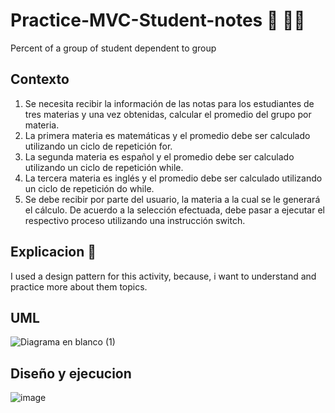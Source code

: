 # Practice-MVC-Student-notes 📖 🧑‍🎓
Percent of a group of student dependent to group

## Contexto

1. Se necesita recibir la información de las notas para los estudiantes de tres materias y una vez 
obtenidas, calcular el promedio del grupo por materia.
2. La primera materia es matemáticas y el promedio debe ser calculado utilizando un ciclo de repetición 
for.
3. La segunda materia es español y el promedio debe ser calculado utilizando un ciclo de repetición 
while.
4. La tercera materia es inglés y el promedio debe ser calculado utilizando un ciclo de repetición do 
while.
5. Se debe recibir por parte del usuario, la materia a la cual se le generará el cálculo. De acuerdo a la 
selección efectuada, debe pasar a ejecutar el respectivo proceso utilizando una instrucción switch.

## Explicacion 🤖

I used a design pattern for this activity, because, i want to understand and practice more about them topics.

## UML

![Diagrama en blanco (1)](https://user-images.githubusercontent.com/70002378/127797517-df7c0a30-f358-4199-9f5f-817fbd81fdc6.png)


## Diseño y ejecucion

![image](https://user-images.githubusercontent.com/70002378/127797546-540d7ea1-1b9a-4c84-9ba9-0476ea3cfdad.png)


